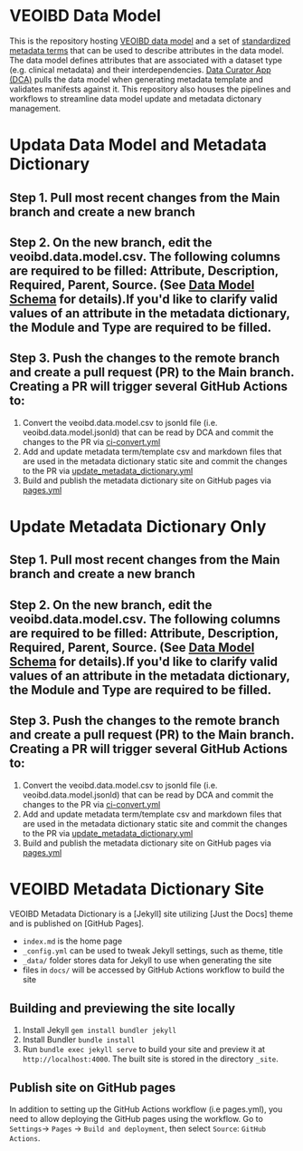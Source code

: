 # VEOIBD Data Model

This is the repository hosting [VEOIBD data model](https://github.com/VEOIBD/data_models/blob/main/veoibd.data.model.csv) and a set of [standardized metadata terms](https://github.com/VEOIBD/data_models/tree/main/_data) that can be used to describe attributes in the data model. The data model defines attributes that are associated with a dataset type (e.g. clinical metadata) and their interdependencies. [Data Curator App (DCA)](https://dca.app.sagebionetworks.org/) pulls the data model when generating metadata template and validates manifests against it. This repository also houses the pipelines and workflows to streamline data model update and metadata dictonary management.  

# Updata Data Model and Metadata Dictionary
## Step 1. Pull most recent changes from the Main branch and create a new branch
## Step 2. On the new branch, edit the veoibd.data.model.csv. The following columns are required to be filled: Attribute, Description, Required, Parent, Source. (See [Data Model Schema](https://sagebionetworks.jira.com/wiki/spaces/SCHEM/pages/2473623559/The+Data+Model+Schema) for details).If you'd like to clarify valid values of an attribute in the metadata dictionary, the **Module** and **Type** are required to be filled.  
## Step 3. Push the changes to the remote branch and create a pull request (PR) to the Main branch. Creating a PR will trigger several GitHub Actions to: 
1. Convert the veoibd.data.model.csv to jsonld file (i.e. veoibd.data.model.jsonld) that can be read by DCA and commit the changes to the PR via [ci-convert.yml](https://github.com/VEOIBD/data_models/blob/main/.github/workflows/ci-convert.yml)
2. Add and update metadata term/template csv and markdown files that are used in the metadata dictionary static site and commit the changes to the PR via [update_metadata_dictionary.yml](https://github.com/VEOIBD/data_models/blob/main/.github/workflows/update_metadata_dictionary.yml)
3. Build and publish the metadata dictionary site on GitHub pages via [pages.yml](https://github.com/VEOIBD/data_models/blob/main/.github/workflows/pages.yml)

# Update Metadata Dictionary Only
## Step 1. Pull most recent changes from the Main branch and create a new branch
## Step 2. On the new branch, edit the veoibd.data.model.csv. The following columns are required to be filled: Attribute, Description, Required, Parent, Source. (See [Data Model Schema](https://sagebionetworks.jira.com/wiki/spaces/SCHEM/pages/2473623559/The+Data+Model+Schema) for details).If you'd like to clarify valid values of an attribute in the metadata dictionary, the **Module** and **Type** are required to be filled.  
## Step 3. Push the changes to the remote branch and create a pull request (PR) to the Main branch. Creating a PR will trigger several GitHub Actions to: 
1. Convert the veoibd.data.model.csv to jsonld file (i.e. veoibd.data.model.jsonld) that can be read by DCA and commit the changes to the PR via [ci-convert.yml](https://github.com/VEOIBD/data_models/blob/main/.github/workflows/ci-convert.yml)
2. Add and update metadata term/template csv and markdown files that are used in the metadata dictionary static site and commit the changes to the PR via [update_metadata_dictionary.yml](https://github.com/VEOIBD/data_models/blob/main/.github/workflows/update_metadata_dictionary.yml)
3. Build and publish the metadata dictionary site on GitHub pages via [pages.yml](https://github.com/VEOIBD/data_models/blob/main/.github/workflows/pages.yml)

# VEOIBD Metadata Dictionary Site
VEOIBD Metadata Dictionary is a [Jekyll] site utilizing [Just the Docs] theme and is published on [GitHub Pages]. 

- `index.md` is the home page 
- `_config.yml` can be used to tweak Jekyll settings, such as theme, title
- `_data/` folder stores data for Jekyll to use when generating the site
- files in `docs/` will be accessed by GitHub Actions workflow to build the site
 
## Building and previewing the site locally

1. Install Jekyll `gem install bundler jekyll`
2. Install Bundler `bundle install`
3. Run `bundle exec jekyll serve` to build your site and preview it at `http://localhost:4000`. The built site is stored in the directory `_site`.

## Publish site on GitHub pages
In addition to setting up the GitHub Actions workflow (i.e pages.yml), you need to allow deploying the GitHub pages using the workflow. Go to `Settings`-> `Pages` -> `Build and deployment`, then select `Source`: `GitHub Actions`.
